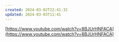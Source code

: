 ```yaml
---
created: 2024-03-02T22:41:32
updated: 2024-03-03T11:41
---
```

[https://www.youtube.com/watch?v=8BJUrHNFACA](https://www.youtube.com/watch?v=8BJUrHNFACA)